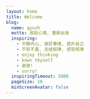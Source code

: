 ```yaml
---
layout: home
title: Welcome
blog:
  name: qyuzh
  motto: 收拾心情, 重新出发
  inspiring:
    - 平静内心, 做好事情, 提升自己
    - 不悲不喜, 总结规律, 感受规律
    - enjoy thinking
    - kown thyself
    - 谢谢!
    - sorry!
  inspiringTimeout: 5000
  pageSize: 10
  minScreenAvatar: false
---
```

